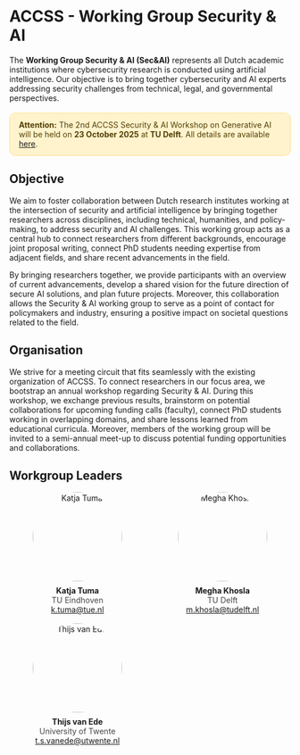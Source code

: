 


# ACCSS - Working Group Security & AI

The **Working Group Security & AI (Sec&AI)** represents all Dutch academic institutions where cybersecurity research is conducted using artificial intelligence. Our objective is to bring together cybersecurity and AI experts addressing security challenges from technical, legal, and governmental perspectives.

<div style="background:#fff3cd;border:1px solid #ffe08a;color:#533f03;border-radius:10px;padding:12px 16px;margin:18px 0;">
  <strong>Attention:</strong> The 2nd ACCSS Security & AI Workshop on Generative AI will be held on
  <strong>23 October 2025</strong> at <strong>TU Delft</strong>. All details are available
  <a href="{{ '/workshop/' | relative_url }}">here</a>.
</div>

<!-- The [2nd ACCSS Security & AI Workshop on Generative AI](/workshop) will take place on 23 October 2025 at the TU Delft, please find all information [here](/workshop). -->

## Objective
We aim to foster collaboration between Dutch research institutes working at the intersection of security and artificial intelligence by bringing together researchers across disciplines, including technical, humanities, and policy-making, to address security and AI challenges. This working group acts as a central hub to connect researchers from different backgrounds, encourage joint proposal writing, connect PhD students needing expertise from adjacent fields, and share recent advancements in the field.

By bringing researchers together, we provide participants with an overview of current advancements, develop a shared vision for the future direction of secure AI solutions, and plan future projects. Moreover, this collaboration allows the Security & AI working group to serve as a point of contact for policymakers and industry, ensuring a positive impact on societal questions related to the field.

<!-- In short, our key objectives are:
1. **Networking and Interdisciplinary Collaboration**: Our workgroup serves as a network hub, bringing together expertise from various domains beyond pure AI and security, effectively bridging multiple disciplines.
2. **Central Point of Contact**: We act as a central point of contact for public and private organizations seeking guidance on the integration of security and AI, helping them find the best-fit experts for their needs.
3. **Policy Support and Vision**: We develop a shared vision that aids policymakers in formulating informed positions on the use and security of AI solutions.  -->

## Organisation
We strive for a meeting circuit that fits seamlessly with the existing organization of ACCSS. To connect researchers in our focus area, we bootstrap an annual workshop regarding Security & AI. During this workshop, we exchange previous results, brainstorm on potential collaborations for upcoming funding calls (faculty), connect PhD students working in overlapping domains, and share lessons learned from educational curricula. Moreover, members of the working group will be invited to a semi-annual meet-up to discuss potential funding opportunities and collaborations. 

## Workgroup Leaders

<div style="display:grid;grid-template-columns:repeat(auto-fit,minmax(220px,1fr));gap:16px;align-items:start;max-width:1000px;margin:0 auto 1rem;">
  <figure style="text-align:center;margin:0;">
    <img src="{{ '/assets/img/katja-tuma.jpeg' | relative_url }}" alt="Katja Tuma" style="width:160px;height:160px;object-fit:cover;border-radius:50%;display:block;margin:0 auto 8px;">
    <figcaption><strong>Katja Tuma</strong><br><span style="opacity:.8">TU Eindhoven</span><br><a href="mailto:k.tuma@tue.nl">k.tuma@tue.nl</a></figcaption>
  </figure>
  <figure style="text-align:center;margin:0;">
    <img src="{{ '/assets/img/megha-khosla.jpg' | relative_url }}" alt="Megha Khosla" style="width:160px;height:160px;object-fit:cover;border-radius:50%;display:block;margin:0 auto 8px;">
    <figcaption><strong>Megha Khosla</strong><br><span style="opacity:.8">TU Delft</span><br><a href="mailto:m.khosla@tudelft.nl">m.khosla@tudelft.nl</a></figcaption>
  </figure>
  <figure style="text-align:center;margin:0;">
    <img src="{{ '/assets/img/thijs-van-ede.jpg' | relative_url }}" alt="Thijs van Ede" style="width:160px;height:160px;object-fit:cover;border-radius:50%;display:block;margin:0 auto 8px;">
    <figcaption><strong>Thijs van Ede</strong><br><span style="opacity:.8">University of Twente</span><br><a href="mailto:t.s.vanede@utwente.nl">t.s.vanede@utwente.nl</a></figcaption>
  </figure>
</div>


